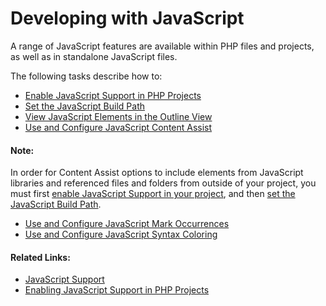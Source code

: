 # Developing with JavaScript

<!--context:using_javascript-->

A range of JavaScript features are available within PHP files and projects, as well as in standalone JavaScript files.

The following tasks describe how to:

 * [Enable JavaScript Support in PHP Projects](008-enabling_javascript_support_in_php_projects.md)
 * [Set the JavaScript Build Path](016-setting_the_javascript_build_path.md)
 * [View JavaScript Elements in the Outline View](024-viewing_javascript_elements_in_the_outline_view.md)
 * [Use and Configure JavaScript Content Assist](032-using_javascript_content_assist.md)

<!--note-start-->

#### Note:

In order for Content Assist options to include elements from JavaScript libraries and referenced files and folders from outside of your project, you must first [enable JavaScript Support in your project](008-enabling_javascript_support_in_php_projects.md), and then [set the JavaScript Build Path](016-setting_the_javascript_build_path.md).

<!--note-end-->

 * [Use and Configure JavaScript Mark Occurrences](048-using_javascript_mark_occurences.md)
 * [Use and Configure JavaScript Syntax Coloring](040-using_javascript_syntax_coloring.md)

<!--links-start-->

#### Related Links:

 * [JavaScript Support](../../016-concepts/168-javascript.md)
 * [Enabling JavaScript Support in PHP Projects](008-enabling_javascript_support_in_php_projects.md)

<!--links-end-->
